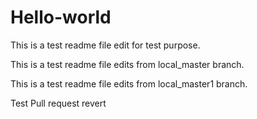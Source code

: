 # Hello-world

This is a test readme file edit for test purpose.

This is a test readme file edits from local_master branch.

This is a test readme file edits from local_master1 branch.

Test Pull request revert
